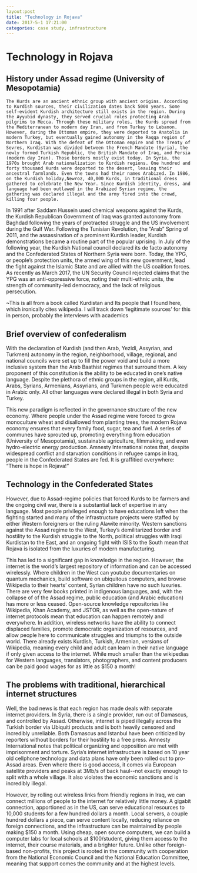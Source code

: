 ```yaml
---
layout:post
title: "Technology in Rojava"
date: 2017-5-1 17:21:00
categories: case study, infrastructure
---
```

# Technology in Rojava
## History under Assad regime (University of Mesopotamia)
    The Kurds are an ancient ethnic group with ancient origins. According to Kurdish sources, their civilization dates back 5000 years. Some self-evident Kurdish architecture still exists in the region. During the Ayyubid dynasty, they served crucial roles protecting Arab pilgrims to Mecca. Through these military roles, the Kurds spread from the Mediterranean to modern day Iran, and from Turkey to Lebanon. However, during the Ottoman empire, they were deported to Anatolia in modern Turkey, but eventually gained autonomy in the Raqqa region of Northern Iraq. With the defeat of the Ottoman empire and the Treaty of Sevres, Kurdistan was divided between the French Mandate (Syria), the newly formed Turkish Republic, the British Mandate of Iraq, and Persia (modern day Iran). Those borders mostly exist today. In Syria, the 1970s brought Arab nationalization to Kurdish regions. One hundred and forty thousand Kurds were deported to the desert, leaving their ancestral farmlands. Even the towns had their names Arabized. In 1986, on the Kurdish holiday,Newroz, 40,000 Kurds, in traditional dress gathered to celebrate the New Year. Since Kurdish identity, dress, and language had been outlawed in the Arabized Syrian regime, the gathering was declared illegal and the army fired into the crowd, killing four people. 

In 1991 after Saddam Hussein used chemical weapons against the Kurds, the Kurdish Republican Government of Iraq was granted autonomy from Baghdad following the years of protracted struggle and the US involvement during the Gulf War. Following the Tunisian Revolution, the “Arab” Spring of 2011, and the assassination of a prominent  Kurdish leader, Kurdish demonstrations became a routine part of the popular uprising. In July of the following year, the Kurdish National council declared its de facto autonomy and the Confederated States of Northern Syria were born. Today, the YPG, or people’s protection units, the armed wing of this new government, lead the fight against the Islamic State and are allied with the US coalition forces. As recently as March 2017, the UN Security Council rejected claims that the YPG was an anti-oppressive force, noting their multi-ethnic units, the strength of community-led democracy, and the lack of religious persecution.

~This is all from a book called Kurdistan and Its people that I found here, which ironically cites wikipedia. I will track down ‘legitimate sources’ for this in person, probably the interviews with academics

## Brief overview of confederalism 

With the declaration of Kurdish (and then Arab, Yezidi, Assyrian, and Turkmen) autonomy in the region, neighborhood, village, regional, and national councils were set up to fill the power void and build a more inclusive system than the Arab Baathist regimes that surround them. A key proponent of this constitution is the ability to be educated in one’s native language. Despite the plethora of ethnic groups in the region, all Kurds, Arabs, Syrians, Armenians, Assyrians, and Turkmen people were educated in Arabic only. All other languages were declared illegal in both Syria and Turkey. 

This new paradigm is reflected in the governance structure of the new economy. Where people under the Assad regime were forced to grow monoculture wheat and disallowed from planting trees, the modern Rojava economy ensures that every family food, sugar, tea and fuel. A series of communes have sprouted up, promoting everything from education (University of Mesopotamia), sustainable agriculture, filmmaking, and even hydro-electric energy production. Amnesty International notes that, despite widespread conflict and starvation conditions in refugee camps in Iraq, people in the Confederated States are fed. It is graffitied everywhere: “There is hope in Rojava!” 

## Technology in the Confederated States

However, due to Assad-regime policies that forced Kurds to be farmers and the ongoing civil war, there is a substantial lack of expertise in any language. Most people privileged enough to have educations left when the fighting started and many of the infrastructure projects were staffed by either Western foreigners or the ruling Alawite minority. Western sanctions against the Assad regime to the West, Turkey’s demilitarized border and hostility to the Kurdish struggle to the North, political struggles with Iraqi Kurdistan to the East, and an ongoing fight with ISIS to the South mean that Rojava is isolated from the luxuries of modern manufacturing. 

 This has led to a significant gap in knowledge in the region. However, the internet is the world’s largest repository of information and can be accessed wirelessly. Where children in the West can youtube documentaries on quantum mechanics, build software on ubiquitous computers, and browse Wikipedia to their hearts’ content, Syrian children have no 
such luxuries. There are very few books printed in indigenous languages, and, with the collapse of of the Assad regime, public education (and Arabic education) has more or less ceased. Open-source knowledge repositories like Wikipedia, Khan Academy, and JSTOR, as well as the open-nature of internet protocols mean that education can happen remotely and everywhere. In addition, wireless networks have the ability to connect displaced families, promote democratic organization of resources, and allow people here to communicate struggles and triumphs to the outside world. There already exists Kurdish, Turkish, Armenian, versions of Wikipedia, meaning every child and adult can learn in their native language if only given access to the internet. While much smaller than the wikipedias for Western languages, translators, photographers, and content producers can be paid good wages for as little as $150 a month!

## The problems with traditional, hierarchical internet structures
Well, the bad news is that each region has made deals with separate internet providers. In Syria, there is a single provider, run out of Damascus, and controlled by Assad. Otherwise, internet is piped illegally across the Turkish border via Ubiquiti products and is both heavily censored and incredibly unreliable. Both Damascus and Istanbul have been criticized by reporters without borders for their hostility to a free press. Amnesty International notes that political organizing and opposition are met with imprisonment and torture. Syria’s internet infrastructure is based on 10 year old cellphone technology and data plans have only been rolled out to pro-Assad areas. Even where there is good access, it comes via European satellite providers and peaks at 3Mb/s of back haul--not exactly enough to split with a whole village. It also violates the economic sanctions and is incredibly illegal.

However, by rolling out wireless links from friendly regions in Iraq, we can connect millions of people to the internet for relatively little money. A gigabit connection, apportioned as in the US, can serve educational resources to 10,000 students for a few hundred dollars a month. Local servers, a couple hundred dollars a piece, can serve content locally, reducing reliance on foreign connections, and the infrastructure can be maintained by people making $150 a month. Using cheap, open source computers, we can build a computer labs for local schools at $100/student, giving them access to the internet, their course materials, and a brighter future. Unlike other foreign-based non-profits, this project is rooted in the community with cooperation from the National Economic Council and the National Education Committee, meaning that support comes the community and at the highest levels.
